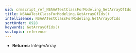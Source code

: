 ```yaml
---
uid: crmscript_ref_NSAAATestClassForModeling_GetArrayOfIds
title: NSAAATestClassForModeling.GetArrayOfIds()
intellisense: NSAAATestClassForModeling.GetArrayOfIds
sortOrder: 8928
keywords: GetArrayOfIds()
so.topic: reference
---
```



* **Returns:** IntegerArray


